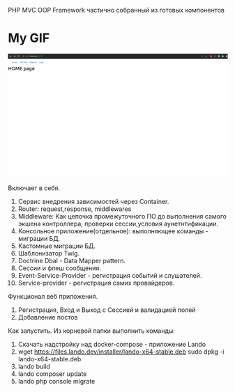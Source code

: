 PHP MVC OOP Framework частично собранный из готовых компонентов

# My GIF
![](https://github.com/IgorOlikov/php-oop-framework/blob/main/example-gif.gif)


Включает в себя.
1) Сервис внедрения зависимостей через Container.
2) Router: request,response, middlewares
3) Middleware: Как цепочка промежуточного ПО до выполнения самого экшена контроллера, проверки сессии,условия аунетнтификации.
4) Консольное приложение(отдельное): выполняющее команды - миграции БД.
5) Кастомные миграции БД.
6) Шаблонизатор Twig.
7) Doctrine Dbal - Data Mapper pattern.
8) Сессии и флеш сообщения.
9) Event-Service-Provider - регистрация событий и слушателей.
10) Service-provider - регистрация самих провайдеров.

Функционал веб приложения.
1) Регистрация, Вход и Выход с Сессией и валидацией полей
2) Добавление постов 

Как запустить.
Из корневой папки выполнить команды:
1) Скачать надстройку над docker-compose - приложение Lando
2) wget https://files.lando.dev/installer/lando-x64-stable.deb
   sudo dpkg -i lando-x64-stable.deb
3) lando build
4) lando composer update
5) lando php console migrate

